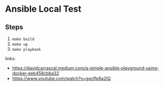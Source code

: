 # Ansible Local Test

## Steps

1. `make build`
1. `make up`
1. `make playbook`

links: 
 * https://davidcarrascal.medium.com/a-simple-ansible-playground-using-docker-eeb458cbba32
 * https://www.youtube.com/watch?v=goclfp6a2IQ